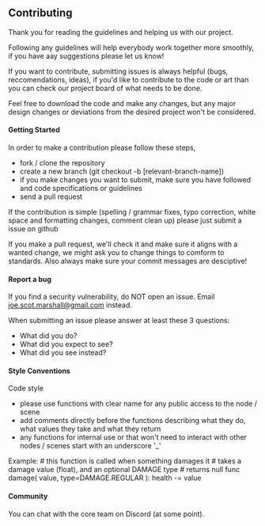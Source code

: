 ## Contributing

Thank you for reading the guidelines and helping us with our project.

Following any guidelines will help everybody work together more smoothly, if you have aay suggestions please let us know!

If you want to contribute, submitting issues is always helpful (bugs, reccomendations, ideas), if you'd like to contribute to the code or art than you can check our project board of what needs to be done.

Feel free to download the code and make any changes, but any major design changes or deviations from the desired project won't be considered.

#### Getting Started

In order to make a contribution please follow these steps,
- fork / clone the repository
- create a new branch (git checkout -b [relevant-branch-name])
- if you make changes you want to submit, make sure you have followed and code specifications or guidelines
- send a pull request

If the contribution is simple (spelling / grammar fixes, typo correction, white space and formatting changes, comment clean up) please just submit a issue on github

If you make a pull request, we'll check it and make sure it aligns with a wanted change, we might ask you to change things to comform to standards. Also always make sure your commit messages are desciptive!

#### Report a bug

If you find a security vulnerability, do NOT open an issue. Email joe.scot.marshall@gmail.com instead.

When submitting an issue please answer at least these 3 questions:
- What did you do?
- What did you expect to see?
- What did you see instead?

#### Style Conventions

Code style
- please use functions with clear name for any public access to the node / scene
- add comments directly before the functions describing what they do, what values they take and what they return
- any functions for internal use or that won't need to interact with other nodes / scenes start with an underscore '\_'

Example:
	# this function is called when something damages it
	# takes a damage value (float), and an optional DAMAGE type
	# returns null
	func damage( value, type=DAMAGE.REGULAR ):
		health -= value

#### Community

You can chat with the core team on Discord (at some point).